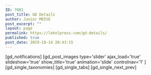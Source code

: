 ```yaml
---
ID: 7081
post_title: GD Details
author: Junior MOISE
post_excerpt: ""
layout: page
permalink: https://lekolpress.com/gd-details/
published: true
post_date: 2019-10-14 20:43:15
---
```

[gd_notifications]
[gd_post_images type='slider' ajax_load='true' slideshow='true' show_title='true' animation='slide' controlnav='1' ]
[gd_single_taxonomies]
[gd_single_tabs]
[gd_single_next_prev]